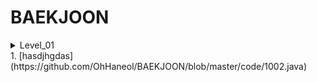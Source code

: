 # BAEKJOON

<details markdown="1">
<summary>Level_01</summary>
1. [hasdjhgdas](#https://github.com/OhHaneol/BAEKJOON/blob/master/code/1002.java)
</details>
1. [hasdjhgdas](https://github.com/OhHaneol/BAEKJOON/blob/master/code/1002.java)
